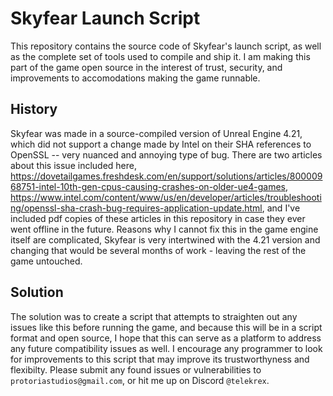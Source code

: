 # Skyfear Launch Script
This repository contains the source code of Skyfear's launch script, as well as the complete set of tools used to compile and ship it. I am making this part of the game open source in the interest of trust, security, and improvements to accomodations making the game runnable.

## History
Skyfear was made in a source-compiled version of Unreal Engine 4.21, which did not support a change made by Intel on their SHA references to OpenSSL -- very nuanced and annoying type of bug. There are two articles about this issue included here, https://dovetailgames.freshdesk.com/en/support/solutions/articles/80000968751-intel-10th-gen-cpus-causing-crashes-on-older-ue4-games, https://www.intel.com/content/www/us/en/developer/articles/troubleshooting/openssl-sha-crash-bug-requires-application-update.html, and I've included pdf copies of these articles in this repository in case they ever went offline in the future. Reasons why I cannot fix this in the game engine itself are complicated, Skyfear is very intertwined with the 4.21 version and changing that would be several months of work - leaving the rest of the game untouched.

## Solution
The solution was to create a script that attempts to straighten out any issues like this before running the game, and because this will be in a script format and open source, I hope that this can serve as a platform to address any future compatibility issues as well. I encourage any programmer to look for improvements to this script that may improve its trustworthyness and flexibilty. Please submit any found issues or vulnerabilities to `protoriastudios@gmail.com`, or hit me up on Discord `@telekrex`.